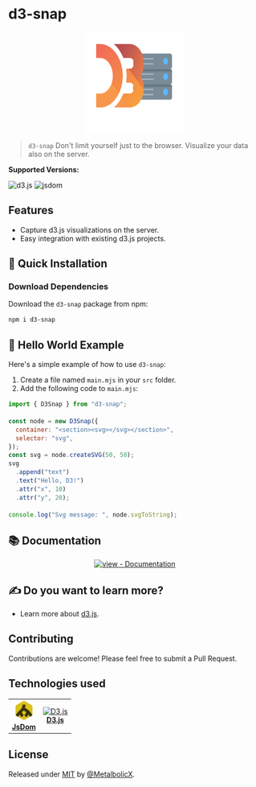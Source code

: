 # d3-snap

<div align="center">
  <img src="./docs/_media/d3-snap.svg" alt="d3-snap Logo" width="200" height="200" />
</div>

> `d3-snap` Don't limit yourself just to the browser. Visualize your data also on the server.

**Supported Versions:**

![d3.js](https://img.shields.io/badge/d3.js->=7.x.x-blue)
![jsdom](https://img.shields.io/badge/jsdom->=26.x.x-blue)

## Features

- Capture d3.js visualizations on the server.
- Easy integration with existing d3.js projects.

## 🚀 Quick Installation

### Download Dependencies

Download the `d3-snap` package from npm:

```sh
npm i d3-snap
```

## 🙌 Hello World Example

Here's a simple example of how to use `d3-snap`:

1. Create a file named `main.mjs` in your `src` folder.
2. Add the following code to `main.mjs`:

```js
import { D3Snap } from "d3-snap";

const node = new D3Snap({
  container: "<section><svg></svg></section>",
  selector: "svg",
});
const svg = node.createSVG(50, 50);
svg
  .append("text")
  .text("Hello, D3!")
  .attr("x", 10)
  .attr("y", 20);

console.log("Svg message: ", node.svgToString);
```

## 📚 Documentation

<div align="center">

  [![view - Documentation](https://img.shields.io/badge/view-Documentation-blue?style=for-the-badge)](https://metalbolicx.github.io/d3-snap/)

</div>

## ✍ Do you want to learn more?

- Learn more about [d3.js](https://d3js.org/).

## Contributing

Contributions are welcome! Please feel free to submit a Pull Request.

## Technologies used

<table style="border: none;">
  <tr>
    <td align="center">
      <a href="https://github.com/jsdom/jsdom?tab=readme-ov-file" target="_blank">
        <img src="https://raw.githubusercontent.com/jsdom/jsdom/refs/heads/main/logo.svg" alt="JsDom" width="42" height="42" /><br/>
        <b>JsDom</b><br/>
      </a>
    </td>
    <td align="center">
      <a href="https://d3js.org/" target="_blank">
        <img src="https://upload.wikimedia.org/wikipedia/commons/1/15/Logo_D3.svg" alt="D3.js" width="42" height="42" /><br/>
        <b>D3.js</b><br/>
      </a>
    </td>
  </tr>
</table>

## License

Released under [MIT](/LICENSE) by [@MetalbolicX](https://github.com/MetalbolicX).
